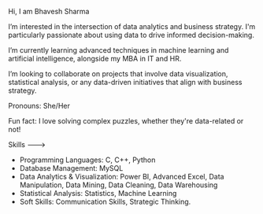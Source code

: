 Hi, I am Bhavesh Sharma

I’m interested in the intersection of data analytics and business strategy. I'm particularly passionate about using data to drive informed decision-making.

I’m currently learning advanced techniques in machine learning and artificial intelligence, alongside my MBA in IT and HR.

I’m looking to collaborate on projects that involve data visualization, statistical analysis, or any data-driven initiatives that align with business strategy.

Pronouns: She/Her

Fun fact: I love solving complex puzzles, whether they're data-related or not!

Skills --->

- Programming Languages: C, C++, Python
- Database Management: MySQL
- Data Analytics & Visualization: Power BI, Advanced Excel, Data Manipulation, Data Mining, Data Cleaning, Data Warehousing
- Statistical Analysis: Statistics, Machine Learning
- Soft Skills: Communication Skills, Strategic Thinking.
